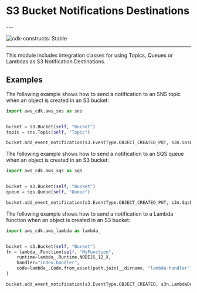 # S3 Bucket Notifications Destinations

<!--BEGIN STABILITY BANNER-->---


![cdk-constructs: Stable](https://img.shields.io/badge/cdk--constructs-stable-success.svg?style=for-the-badge)

---
<!--END STABILITY BANNER-->

This module includes integration classes for using Topics, Queues or Lambdas
as S3 Notification Destinations.

## Examples

The following example shows how to send a notification to an SNS
topic when an object is created in an S3 bucket:

```python
import aws_cdk.aws_sns as sns


bucket = s3.Bucket(self, "Bucket")
topic = sns.Topic(self, "Topic")

bucket.add_event_notification(s3.EventType.OBJECT_CREATED_PUT, s3n.SnsDestination(topic))
```

The following example shows how to send a notification to an SQS queue
when an object is created in an S3 bucket:

```python
import aws_cdk.aws_sqs as sqs


bucket = s3.Bucket(self, "Bucket")
queue = sqs.Queue(self, "Queue")

bucket.add_event_notification(s3.EventType.OBJECT_CREATED_PUT, s3n.SqsDestination(queue))
```

The following example shows how to send a notification to a Lambda function when an object is created in an S3 bucket:

```python
import aws_cdk.aws_lambda as lambda_


bucket = s3.Bucket(self, "Bucket")
fn = lambda_.Function(self, "MyFunction",
    runtime=lambda_.Runtime.NODEJS_12_X,
    handler="index.handler",
    code=lambda_.Code.from_asset(path.join(__dirname, "lambda-handler"))
)

bucket.add_event_notification(s3.EventType.OBJECT_CREATED, s3n.LambdaDestination(fn))
```
